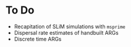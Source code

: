 # To Do
- Recapitation of SLiM simulations with `msprime`
- Dispersal rate estimates of handbuilt ARGs
- Discrete time ARGs